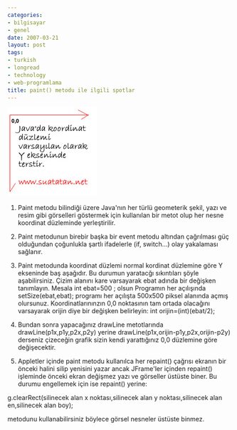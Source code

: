 ```yaml
---
categories:
- bilgisayar
- genel
date: 2007-03-21
layout: post
tags:
- turkish
- longread
- technology
- web-programlama
title: paint() metodu ile ilgili spotlar
---
```


[![](/images/koord_java.jpg)](http://bp0.blogger.com/_Ie5YRBfqBlQ/RgEqL_-2n8I/AAAAAAAAAAM/5iyyFh3NudU/s1600-h/koord_java.jpg)

1. Paint metodu bilindiği üzere Java'nın her türlü geometerik şekil, yazı ve resim gibi görselleri göstermek için kullanılan bir metot olup her nesne koordinat düzleminde yerleştirilir.
2. Paint metodunun birebir başka bir event metodu altından çağrılması güç olduğundan çoğunlukla şartlı ifadelerle (if, switch...) olay yakalaması sağlanır.
3. Paint metodunda koordinat düzlemi normal kordinat düzlemine göre Y ekseninde baş aşağıdır. Bu durumun yaratacğı sıkıntıları şöyle aşabilirsiniz. Çizim alanını kare varsayarak ebat adında bir değişken tanımlayın. Mesala int ebat=500 ; olsun Programın her açılışında setSize(ebat,ebat); programı her açılışta 500x500 piksel alanında açmış olursunuz. Koordinatlarınınzın 0,0 noktasının tam ortada olacağını varsayarak orijin diye bir değişken belirleyin: int orijin=(int)(ebat/2);
4. Bundan sonra yapacağınız drawLine metotlarında drawLine(p1x,p1y,p2x,p2y) yerine drawLine(p1x,orijin-p1y,p2x,orijin-p2y) derseniz çizeceğin grafik sizin kendi yarattığınız 0,0 düzlemine göre değişecektir.  
    
5. Appletler içinde paint metodu kullanılca her repaint() çağrısı ekranın bir önceki halini silip yenisini yazar ancak JFrame'ler içinden repaint() işleminde önceki ekran değişmez yazı ve görseller üstüste biner. Bu durumu engellemek için ise repaint() yerine:  
    

g.clearRect(silinecek alan x noktası,silinecek alan y noktası,silinecek alan en,silinecek alan boy);  
  
metodunu kullanabilirsiniz böylece görsel nesneler üstüste binmez.
